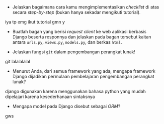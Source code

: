 # 

- Jelaskan bagaimana cara kamu mengimplementasikan *checklist* di atas secara *step-by-step* (bukan hanya sekadar mengikuti tutorial).

iya tp emg ikut tutorial gmn y

- Buatlah bagan yang berisi *request client* ke web aplikasi berbasis Django beserta responnya dan jelaskan pada bagan tersebut kaitan antara `urls.py`, `views.py`, `models.py`, dan berkas `html`.

- Jelaskan fungsi `git` dalam pengembangan perangkat lunak!

git lalalalalal

- Menurut Anda, dari semua framework yang ada, mengapa framework Django dijadikan permulaan pembelajaran pengembangan perangkat lunak?

django digunakan karena menggunakan bahasa python yang mudah dipelajari karena kesederhanaan sintaksnya

- Mengapa model pada Django disebut sebagai *ORM*?

gws
